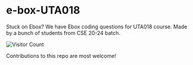 # e-box-UTA018

Stuck on Ebox?
We have Ebox coding questions for UTA018 course. 
Made by a bunch of students from CSE 20-24 batch. 

![Visitor Count](https://profile-counter.glitch.me/{Concept-Team}/count.svg)

Contributions to this repo are most welcome!
